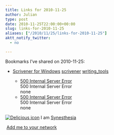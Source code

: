 ```yaml
---
title: Links for 2010-11-25
author: Julian
type: post
date: 2010-11-25T22:00:00+00:00
slug: links-for-2010-11-25 
aliases: ["/2010/11/25/links-for-2010-11-25"]
aktt_notify_twitter:
  - no

---
```

Bookmarks I&#8217;ve shared on 2010-11-25:

  * [Scrivener for Windows][1] 
    [scrivener][2] [writing_tools][3] </li> 
    
      * [500 Internal Server Error][4]  
        500 Internal Server Error  
        none
      * [500 Internal Server Error][4]  
        500 Internal Server Error  
        none</ul> 
    
    <p class="deliciouslink">
      <a href="https://del.icio.us/synesthesia" title="See all my bookmarks on del.icio.us"><img src="https://www.synesthesia.co.uk/images/deliciousicon.jpg" alt="Delicious icon" /></a>&nbsp;I am <a href="https://del.icio.us/synesthesia" title="See all my bookmarks on del.icio.us">Synesthesia</a>
    </p>
    
    <p class="deliciouslink">
      <a href="https://del.icio.us/network?add=synesthesia" title="Add me to your del.icio.us network"><img src="https://www.synesthesia.co.uk/images/add.gif" alt="" /></a>&nbsp;<a href="https://del.icio.us/network?add=synesthesia" title="Add me to your del.icio.us network">Add me to your network</a>
    </p>

 [1]: https://www.literatureandlatte.com/scrivenerforwindows
 [2]: https://delicious.com/synesthesia/scrivener
 [3]: https://delicious.com/synesthesia/writing_tools
 [4]: https://feeds.delicious.com/v2/rss/synesthesia